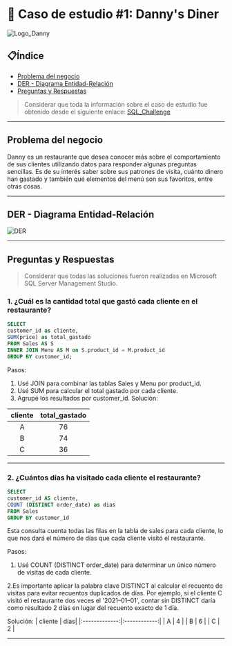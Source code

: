 # 🍜 Caso de estudio #1: Danny's Diner
![Logo_Danny](https://html.scribdassets.com/14q7tadsn49nbifk/images/1-53579a9c13.png)
## 📋Índice
- [Problema del negocio](#Problema-del-negocio)
- [DER - Diagrama Entidad-Relación](#Diagrama-Entidad-Relación)
- [Preguntas y Respuestas](#Preguntas-y-Soluciones)
> Considerar que toda la información sobre el caso de estudio fue obtenido desde el siguiente enlace: [SQL_Challenge](https://8weeksqlchallenge.com/case-study-1/)
***
## Problema del negocio
Danny es un restaurante que desea conocer más sobre el comportamiento de sus clientes utilizando datos para responder algunas preguntas sencillas. Es de su interés saber sobre sus patrones de visita, cuánto dinero han gastado y también qué elementos del menú son sus favoritos, entre otras cosas.
***
## DER - Diagrama Entidad-Relación
![DER](https://miro.medium.com/v2/resize:fit:750/format:webp/1*fEmZXjnIof5BHL_sLGDVUg.png)
***
## Preguntas y Respuestas
> Considerar que todas las soluciones fueron realizadas en Microsoft SQL Server Management Studio.

### 1. ¿Cuál es la cantidad total que gastó cada cliente en el restaurante?
 ```SQL
SELECT
customer_id as cliente,
SUM(price) as total_gastado
FROM Sales AS S
INNER JOIN Menu AS M on S.product_id = M.product_id
GROUP BY customer_id;
```
Pasos:
1. Usé JOIN para combinar las tablas Sales y Menu por product_id.
2. Usé SUM para calcular el total gastado por cada cliente.
3. Agrupé los resultados por customer_id.
Solución:

| cliente       | total_gastado|
|:-------------:|:------------:|
| A             | 76           |
| B             | 74           |
| C             | 36           | 
***
### 2. ¿Cuántos días ha visitado cada cliente el restaurante?
 ```SQL
SELECT 
customer_id AS cliente,
COUNT (DISTINCT order_date) as dias
FROM Sales
GROUP BY customer_id
```
Esta consulta cuenta todas las filas en la tabla de sales para cada cliente, lo que nos dará el número de días que cada cliente visitó el restaurante.

Pasos:
1. Usé COUNT (DISTINCT order_date) para determinar un único número de visitas de cada cliente.
   
2.Es importante aplicar la palabra clave DISTINCT al calcular el recuento de visitas para evitar recuentos duplicados de días. Por ejemplo, si el cliente C visitó el restaurante dos veces el '2021–01–01', contar sin DISTINCT daría como resultado 2 días en lugar del recuento exacto de 1 día.

Solución:
| cliente       | días|
|:-------------:|:------------:|
| A             | 4           |
| B             | 6           |
| C             | 2           | 
***
